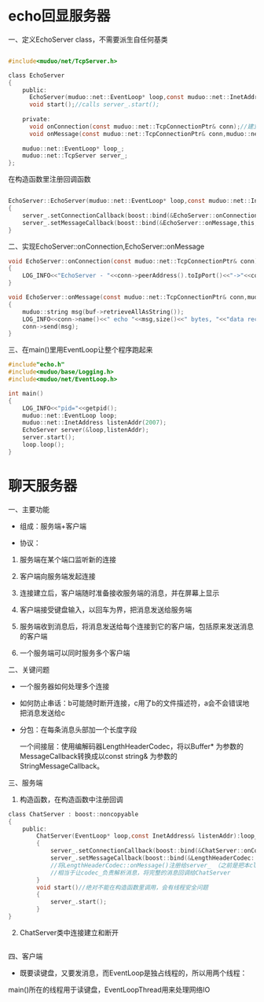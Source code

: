 # echo回显服务器

一、定义EchoServer class，不需要派生自任何基类

```c

#include<muduo/net/TcpServer.h>

class EchoServer
{
    public:
      EchoServer(muduo::net::EventLoop* loop,const muduo::net::InetAddress& listenAddr);//构造函数
      void start();//calls server_.start();
      
    private:
      void onConnection(const muduo::net::TcpConnectionPtr& conn);//建立连接
      void onMessage(const muduo::net::TcpConnectionPtr& conn,muduo::net::Buffer* buf,muduo::Timeatsmp time);//读消息并回显
      
    muduo::net::EventLoop* loop_;
    muduo::net::TcpServer server_;
};

```

在构造函数里注册回调函数

```c

EchoServer::EchoServer(muduo::net::EventLoop* loop,const muduo::net::InetAddress& listenAddr):loop(loop_),server_(loop,listenAddr,"EchoServer")
{
    server_.setConnectionCallback(boost::bind(&EchoServer::onConnection,this,_1));
    server_.setMessageCallback(boost::bind(&EchoServer::onMessage,this,_1,_2,_3));
}
```

二、实现EchoServer::onConnection,EchoServer::onMessage

```c
void EchoServer::onConnection(const muduo::net::TcpConnectionPtr& conn)//conn为TcpConnection对象的shared_ptr
{
    LOG_INFO<<"EchoServer - "<<conn->peerAddress().toIpPort()<<"->"<<conn->localAddress().toIpPort()<<"is"<<(comm->connected()?"UP":"DOWN");   
}

void EchoServer::onMessage(const muduo::net::TcpConnectionPtr& conn,muduo::net::Buffer* buf,muduo::Timeatsmp time)
{
    muduo::string msg(buf->retrieveAllAsString());
    LOG_INFO<<conn->name()<<" echo "<<msg,size()<<" bytes, "<<"data received at "<<time.toString();
    conn->send(msg);
}
```

三、在main()里用EventLoop让整个程序跑起来

```c
#include"echo.h"
#include<muduo/base/Logging.h>
#include<muduo/net/EventLoop.h>

int main()
{
    LOG_INFO<<"pid="<<getpid();
    muduo::net::EventLoop loop;
    muduo::net::InetAddress listenAddr(2007);
    EchoServer server(&loop,listenAddr);
    server.start();
    loop.loop();
}
```

# 聊天服务器

一、主要功能

- 组成：服务端+客户端

- 协议：

1. 服务端在某个端口监听新的连接

2. 客户端向服务端发起连接

3. 连接建立后，客户端随时准备接收服务端的消息，并在屏幕上显示

4. 客户端接受键盘输入，以回车为界，把消息发送给服务端

5. 服务端收到消息后，将消息发送给每个连接到它的客户端，包括原来发送消息的客户端

6. 一个服务端可以同时服务多个客户端

二、关键问题

- 一个服务器如何处理多个连接

- 如何防止串话：b可能随时断开连接，c用了b的文件描述符，a会不会错误地把消息发送给c

- 分包：在每条消息头部加一个长度字段

    一个间接层：使用编解码器LengthHeaderCodec，将以Buffer* 为参数的MessageCallback转换成以const string& 为参数的StringMessageCallback。

三、服务端

1. 构造函数，在构造函数中注册回调

```c
class ChatServer : boost::noncopyable
{
    public:
        ChatServer(EventLoop* loop,const InetAddress& listenAddr):loop_(loop),server_(loop,listenAddr,"ChatServer"),codec_(boost::bind(&ChatServer::onStringMessage,this,_1,_2,_3))
        {
            server_.setConnectionCallback(boost::bind(&ChatServer::onConnection,this,_1));
            server_.setMessageCallback(boost::bind(&LengthHeaderCodec::onMessage,&coedc_,_1,_2,_3));
            //将LengthHeaderCodec::onMessage()注册给server_ （之前是把本class的onMessage()注册给server_），向codec_注册了ChatServer::onStringMessage
            //相当于让codec_负责解析消息，将完整的消息回调给ChatServer
        }
        void start()//绝对不能在构造函数里调用，会有线程安全问题
        {
            server_.start();
        }
}
```

2. ChatServer类中连接建立和断开

```c

```

四、客户端

- 既要读键盘，又要发消息，而EventLoop是独占线程的，所以用两个线程：

main()所在的线程用于读键盘，EventLoopThread用来处理网络IO


